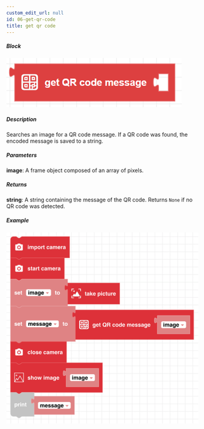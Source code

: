 ```yaml
---
custom_edit_url: null
id: 06-get-qr-code
title: get qr code
---
```


##### Block

![get qr code block image](get_qr_code.png)

##### Description

Searches an image for a QR code message. If a QR code was found, the encoded message is saved to a string.

##### Parameters

**image**: A frame object composed of an array of pixels.

##### Returns

**string**: A string containing the message of the QR code. Returns ```None``` if no QR code was detected.

##### Example

![get qr code example](get_qr_code_example.png)
